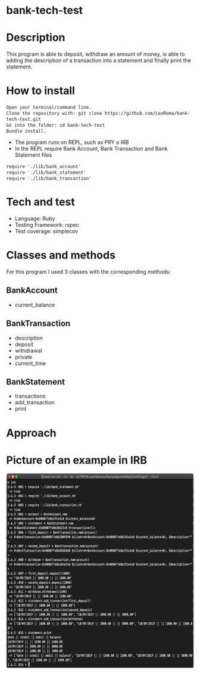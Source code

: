 # bank-tech-test

# Description

This program is able to deposit, withdraw an amount of money, is able to adding the description of a transaction into a statement and finally print the statement.

# How to install

```
Open your terminal/command line.
Clone the repository with: git clone https://github.com/LeoRoma/bank-tech-test.git
Go into the folder: cd bank-tech-test
Bundle install.
```
- The program runs on REPL, such as PRY o IRB
- In the REPL require Bank Account, Bank Transaction and Bank Statement files

```
require './lib/bank_account'
require './lib/bank_statement'
require './lib/bank_transaction'
```

# Tech and test

- Language: Ruby
- Testing Framework: rspec
- Test coverage: simplecov

# Classes and methods

For this program I used 3 classes with the corresponding methods:

## BankAccount
- current_balance

## BankTransaction
- description
- deposit
- withdrawal
- private
- current_time  

## BankStatement
- transactions
- add_transaction
- print

# Approach

# Picture of an example in IRB

<img src="./images/Screenshot 2019-09-18 at 10.36.47.png" width="786" height="522">
